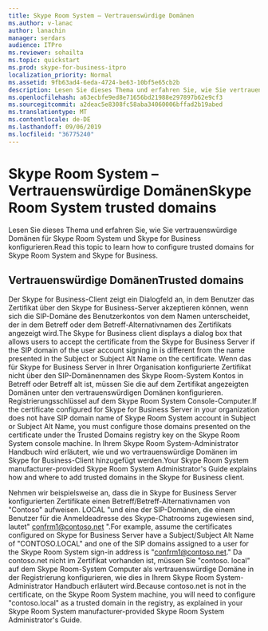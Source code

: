 ```yaml
---
title: Skype Room System – Vertrauenswürdige Domänen
ms.author: v-lanac
author: lanachin
manager: serdars
audience: ITPro
ms.reviewer: sohailta
ms.topic: quickstart
ms.prod: skype-for-business-itpro
localization_priority: Normal
ms.assetid: 9fb63ad4-6eda-4724-be63-10bf5e65cb2b
description: Lesen Sie dieses Thema und erfahren Sie, wie Sie vertrauenswürdige Domänen für Skype Room System und Skype for Business konfigurieren.
ms.openlocfilehash: a63ecbfe9ed8e71656bd21988e297897b62e9cf3
ms.sourcegitcommit: a2deac5e8308fc58aba34060006bffad2b19abed
ms.translationtype: MT
ms.contentlocale: de-DE
ms.lasthandoff: 09/06/2019
ms.locfileid: "36775240"
---
```

# <a name="skype-room-system-trusted-domains"></a><span data-ttu-id="66c0a-103">Skype Room System – Vertrauenswürdige Domänen</span><span class="sxs-lookup"><span data-stu-id="66c0a-103">Skype Room System trusted domains</span></span>
 
<span data-ttu-id="66c0a-104">Lesen Sie dieses Thema und erfahren Sie, wie Sie vertrauenswürdige Domänen für Skype Room System und Skype for Business konfigurieren.</span><span class="sxs-lookup"><span data-stu-id="66c0a-104">Read this topic to learn how to configure trusted domains for Skype Room System and Skype for Business.</span></span>
  
## <a name="trusted-domains"></a><span data-ttu-id="66c0a-105">Vertrauenswürdige Domänen</span><span class="sxs-lookup"><span data-stu-id="66c0a-105">Trusted domains</span></span>

<span data-ttu-id="66c0a-106">Der Skype for Business-Client zeigt ein Dialogfeld an, in dem Benutzer das Zertifikat über den Skype for Business-Server akzeptieren können, wenn sich die SIP-Domäne des Benutzerkontos von dem Namen unterscheidet, der in dem Betreff oder dem Betreff-Alternativnamen des Zertifikats angezeigt wird.</span><span class="sxs-lookup"><span data-stu-id="66c0a-106">The Skype for Business client displays a dialog box that allows users to accept the certificate from the Skype for Business Server if the SIP domain of the user account signing in is different from the name presented in the Subject or Subject Alt Name on the certificate.</span></span> <span data-ttu-id="66c0a-107">Wenn das für Skype for Business Server in Ihrer Organisation konfigurierte Zertifikat nicht über den SIP-Domänennamen des Skype Room-System Kontos in Betreff oder Betreff alt ist, müssen Sie die auf dem Zertifikat angezeigten Domänen unter den vertrauenswürdigen Domänen konfigurieren. Registrierungsschlüssel auf dem Skype Room System Console-Computer.</span><span class="sxs-lookup"><span data-stu-id="66c0a-107">If the certificate configured for Skype for Business Server in your organization does not have SIP domain name of Skype Room System account in Subject or Subject Alt Name, you must configure those domains presented on the certificate under the Trusted Domains registry key on the Skype Room System console machine.</span></span> <span data-ttu-id="66c0a-108">In Ihrem Skype Room System-Administrator Handbuch wird erläutert, wie und wo vertrauenswürdige Domänen im Skype for Business-Client hinzugefügt werden.</span><span class="sxs-lookup"><span data-stu-id="66c0a-108">Your Skype Room System manufacturer-provided Skype Room System Administrator's Guide explains how and where to add trusted domains in the Skype for Business client.</span></span> 
  
<span data-ttu-id="66c0a-109">Nehmen wir beispielsweise an, dass die in Skype for Business Server konfigurierten Zertifikate einen Betreff/Betreff-Alternativnamen von "Contoso" aufweisen. LOCAL "und eine der SIP-Domänen, die einem Benutzer für die Anmeldeadresse des Skype-Chatrooms zugewiesen sind, lautet" confrm1@contoso.net ".</span><span class="sxs-lookup"><span data-stu-id="66c0a-109">For example, assume the certificates configured on Skype for Business Server have a Subject/Subject Alt Name of "CONTOSO.LOCAL" and one of the SIP domains assigned to a user for the Skype Room System sign-in address is "confrm1@contoso.net."</span></span> <span data-ttu-id="66c0a-110">Da contoso.net nicht im Zertifikat vorhanden ist, müssen Sie "contoso. local" auf dem Skype Room-System Computer als vertrauenswürdige Domäne in der Registrierung konfigurieren, wie dies in Ihrem Skype Room System-Administrator Handbuch erläutert wird.</span><span class="sxs-lookup"><span data-stu-id="66c0a-110">Because contoso.net is not in the certificate, on the Skype Room System machine, you will need to configure "contoso.local" as a trusted domain in the registry, as explained in your Skype Room System manufacturer-provided Skype Room System Administrator's Guide.</span></span> 
  

